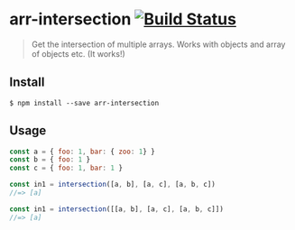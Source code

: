 # arr-intersection [![Build Status](https://travis-ci.org/maticzav/arr-intersection.svg?branch=master)](https://travis-ci.org/maticzav/arr-intersection)

> Get the intersection of multiple arrays.
> Works with objects and array of objects etc. (It works!)

## Install

```
$ npm install --save arr-intersection
```


## Usage

```js
const a = { foo: 1, bar: { zoo: 1} }
const b = { foo: 1 }
const c = { foo: 1, bar: 1 }

const in1 = intersection([a, b], [a, c], [a, b, c])
//=> [a]

const in1 = intersection([[a, b], [a, c], [a, b, c]])
//=> [a]
```
